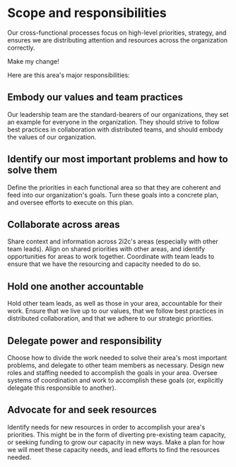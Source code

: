 # Scope and responsibilities

Our cross-functional processes focus on high-level priorities, strategy, and ensures we are distributing attention and resources across the organization correctly.

Make my change!

Here are this area's major responsibilities:

## Embody our values and team practices

Our leadership team are the standard-bearers of our organizations, they set an example for everyone in the organization.
They should strive to follow best practices in collaboration with distributed teams, and should embody the values of our organization.

## Identify our most important problems and how to solve them

Define the priorities in each functional area so that they are coherent and feed into our organization's goals.
Turn these goals into a concrete plan, and oversee efforts to execute on this plan.

## Collaborate across areas

Share context and information across 2i2c's areas (especially with other team leads).
Align on shared priorities with other areas, and identify opportunities for areas to work together.
Coordinate with team leads to ensure that we have the resourcing and capacity needed to do so.

## Hold one another accountable

Hold other team leads, as well as those in your area, accountable for their work.
Ensure that we live up to our values, that we follow best practices in distributed collaboration, and that we adhere to our strategic priorities.

## Delegate power and responsibility

Choose how to divide the work needed to solve their area's most important problems, and delegate to other team members as necessary.
Design new roles and staffing needed to accomplish the goals in your area.
Oversee systems of coordination and work to accomplish these goals (or, explicitly delegate this responsible to another).

## Advocate for and seek resources

Identify needs for new resources in order to accomplish your area's priorities.
This might be in the form of diverting pre-existing team capacity, or seeking funding to grow our capacity in new ways.
Make a plan for how we will meet these capacity needs, and lead efforts to find the resources needed.
